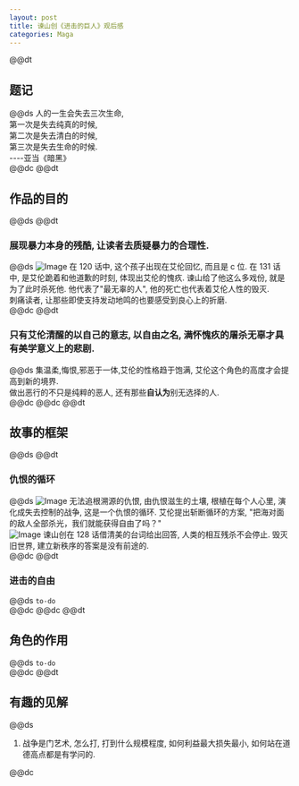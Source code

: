 ```yaml
---  
layout: post  
title: 谏山创《进击的巨人》观后感  
categories: Maga  
---  
```

@@dt
## 题记  
@@ds
人的一生会失去三次生命,  
第一次是失去纯真的时候,  
第二次是失去清白的时候,  
第三次是失去生命的时候.  
----亚当《暗黑》  
@@dc
@@dt
## 作品的目的  
@@ds
@@dt
### 展现暴力本身的残酷, 让读者去质疑暴力的合理性.  
@@ds
![Image](https://s3.jpg.cm/2020/08/15/uPlQE.png)
在 120 话中, 这个孩子出现在艾伦回忆, 而且是 c 位. 在 131 话中, 是艾伦跪着和他道歉的时刻, 体现出艾伦的愧疚. 谏山给了他这么多戏份, 就是为了此时杀死他. 他代表了"最无辜的人", 他的死亡也代表着艾伦人性的毁灭.  
刺痛读者, 让那些即使支持发动地鸣的也要感受到良心上的折磨.  
@@dc
@@dt
### 只有艾伦清醒的以自己的意志, 以自由之名, 满怀愧疚的屠杀无辜才具有美学意义上的悲剧.  
@@ds
集温柔,悔恨,邪恶于一体,艾伦的性格趋于饱满, 艾伦这个角色的高度才会提高到新的境界.  
做出恶行的不只是纯粹的恶人, 还有那些**自认为**别无选择的人.  
@@dc
@@dc
@@dt
## 故事的框架  
@@ds
@@dt
### 仇恨的循环  
@@ds
![Image](https://s3.jpg.cm/2020/08/15/uPQm6.png)
无法追根溯源的仇恨, 由仇恨滋生的土壤, 根植在每个人心里, 演化成失去控制的战争, 这是一个仇恨的循环. 艾伦提出斩断循环的方案, "把海对面的敌人全部杀光，我们就能获得自由了吗？"  
![Image](https://s3.jpg.cm/2020/08/15/uPd9T.png)
谏山创在 128 话借清美的台词给出回答, 人类的相互残杀不会停止. 毁灭旧世界, 建立新秩序的答案是没有前途的.  
@@dc
@@dt
### 进击的自由  
@@ds
`to-do`  
@@dc
@@dc
@@dt
## 角色的作用
@@ds
`to-do`  
@@dc
@@dt
## 有趣的见解
@@ds
1. 战争是门艺术, 怎么打, 打到什么规模程度, 如何利益最大损失最小, 如何站在道德高点都是有学问的.  

@@dc
